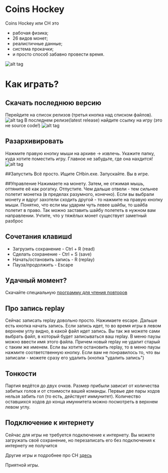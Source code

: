 ﻿# Coins Hockey
Coins Hockey или CH это
+ рабочая физика;
+ 26 видов монет;
+ реалистичные данные;
+ система прокачки;
+ и просто способ забавно провести время.


![alt tag](./readme_picture/screen.png)

# Как играть?

## Скачать последнюю версию
Перейдите на список релизов (третья кнопка над списком файлов).
![alt tag](./readme_picture/release_bottom.jpg)
В последнем релизе(latest release) найдите ссылку на игру (это не source code!) 
![alt tag](./readme_picture/download.jpg)

## Разархивировать
Нажмите правую кнопку мыши на архиве -> извлечь. Укажите папку, куда хотите поместить игру. Главное не забудьте, где она нахдится!
![alt tag](./readme_picture/unzip.jpg)

##Запустить
Всё просто. Ищите CHbin.exe. Запускайте. Вы в игре.

##Управление
Нажимаете на монету. Затем, не отжимая мышь, оттяните её как рогатку. Отпустите. Чем дальше отвели - тем сильнее полетит монетка (в пределах разумного, конечно). 
Если вы выбрали монету и вдруг захотели сходить другой - то нажмите на правую кнопку мыши. 
Понятно, что если мы ударим чуть левее шайбы, то шайба полетит в право. Так можно заставить шайбу полететь в нужном вам направлении.
Учтите, что у тяжёлых монет существует заметный разброс

## Сочетания клавишd
+ Загрузить сохранение - Ctrl + R (read)
+ Сделать сохранение - Ctrl + S (save)
+ Начать/остановить запись - R (replay)
+ Пауза/продолжить - Escape

## Удачный момент?
Скачайте специальную [программу для чтения повторов](https://github.com/prifio/CHreplay)

## Про запись replay
Сейчас записать replay довольно просто. Нажимаете escape. Дальше есть кнопка начать запись. Если запись идет, то во время игры в левом верхнем углу видно, в какой файл идет запись. Вы так же можете сами выбрать файл, в который будет записываться ваш replay. В меню паузы можно ввести имя этого файла. Причем новый replay не удалит старый с таким же именем. Если вы хотите остановить replay, то в меню паузы нажмите соответственную кнопку. Если вам не понравилось то, что вы записали - можете сразу его удалить (кнопка "удалить запись")

## Тонкости
Партия ведётся до двух очков.
Размер прибыли зависит от количества забитых голов и от стоимости вашей команды.
Первые две пары ходов нельзя забить гол (то есть, действует иммунитет). 
Количество оставшихся ходов до конца имуннитета можно посмотреть в верхнем левом углу.

## Подключение к интернету
Сейчас для игры не требуется подключение к интернету. 
Вы можете загружать своё сохранение, но перезаписать его без подключения к интернету не получится

Другие игры и подробнее про CH [здесь](http://vk.com/my_programs)

Приятной игры.

